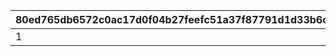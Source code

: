 |80ed765db6572c0ac17d0f04b27feefc51a37f87791d1d33b6c10ee3f97f2dee|926bdeb5913790ebad871905ea34a2ba3686101a446345380a71a935844cd6a9|13e5fa4b67f7ebfad0d8b6d0cac278ba47eb95ae82c580f6f2a7b57f8b99a56d|5b645a666681ef15f44fb9a22316521c6b877fedb8b15c219ffd42930ba1db3b|32b288c3ada8dc8f4a69d1edf675c5103595b5952251d443a0c009770189e7ae|
| --- | --- | --- | --- | --- |
|1|10|11019005|-1|41000|
